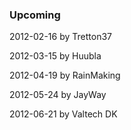 <h3>Upcoming</h3>

<p><time datetime="2012-02-16T19:00">2012-02-16</time> by Tretton37</p>
<p><time datetime="2012-03-15T19:00">2012-03-15</time> by Huubla</p>
<p><time datetime="2012-04-19T19:00">2012-04-19</time> by RainMaking</p>
<p><time datetime="2012-05-24T19:00">2012-05-24</time> by JayWay</p>
<p><time datetime="2012-06-21T19:00">2012-06-21</time> by Valtech DK</p>
